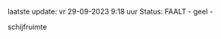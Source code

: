 laatste update: 
vr 29-09-2023  9:18   uur 
Status: FAALT - geel - 
<div class="service Y">schijfruimte</div>